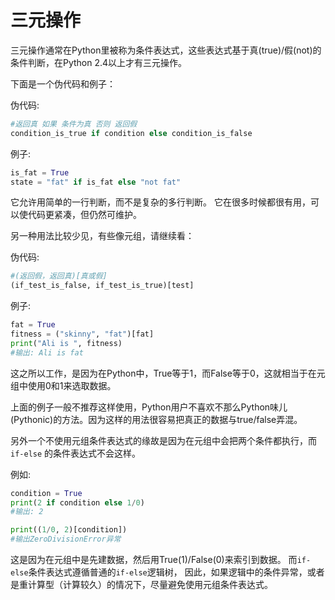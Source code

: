 # 三元操作
三元操作通常在Python里被称为条件表达式，这些表达式基于真(true)/假(not)的条件判断，在Python 2.4以上才有三元操作。

下面是一个伪代码和例子：

伪代码:

```python
#返回真 如果 条件为真 否则 返回假
condition_is_true if condition else condition_is_false
```

例子:

```python
is_fat = True
state = "fat" if is_fat else "not fat"
```
它允许用简单的一行判断，而不是复杂的多行判断。
它在很多时候都很有用，可以使代码更紧凑，但仍然可维护。

另一种用法比较少见，有些像元组，请继续看：

伪代码:

```python
#(返回假，返回真)[真或假]
(if_test_is_false, if_test_is_true)[test]
```

例子:

```python
fat = True
fitness = ("skinny", "fat")[fat]
print("Ali is ", fitness)
#输出: Ali is fat
```
这之所以工作，是因为在Python中，True等于1，而False等于0，这就相当于在元组中使用0和1来选取数据。

上面的例子一般不推荐这样使用，Python用户不喜欢不那么Python味儿(Pythonic)的方法。因为这样的用法很容易把真正的数据与true/false弄混。

另外一个不使用元组条件表达式的缘故是因为在元组中会把两个条件都执行，而 `if-else` 的条件表达式不会这样。

例如:

```python
condition = True
print(2 if condition else 1/0)
#输出: 2

print((1/0, 2)[condition])
#输出ZeroDivisionError异常
```

这是因为在元组中是先建数据，然后用True(1)/False(0)来索引到数据。
而`if-else`条件表达式遵循普通的`if-else`逻辑树，
因此，如果逻辑中的条件异常，或者是重计算型（计算较久）的情况下，尽量避免使用元组条件表达式。